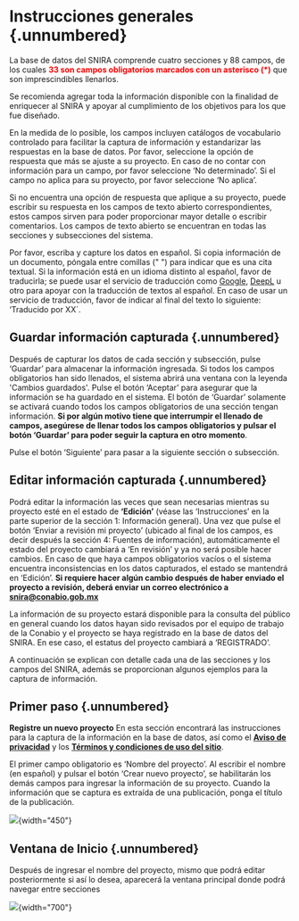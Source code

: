 # Instrucciones generales  {.unnumbered}

La base de datos del SNIRA comprende cuatro secciones y 88 campos, de los cuales <span style="color:red">**33 son campos obligatorios marcados con un asterisco (\*)**</span> que son imprescindibles llenarlos. 

Se recomienda agregar toda la información disponible con la finalidad de enriquecer al SNIRA y apoyar al cumplimiento de los objetivos para los que fue diseñado. 

En la medida de lo posible, los campos incluyen catálogos de vocabulario controlado para facilitar la captura de información y estandarizar las respuestas en la base de datos. Por favor, seleccione la opción de respuesta que más se ajuste a su proyecto. En caso de no contar con información para un campo, por favor seleccione ‘No determinado’. Si el campo no aplica para su proyecto, por favor seleccione ‘No aplica’.

Si no encuentra una opción de respuesta que aplique a su proyecto, puede escribir su respuesta en los campos de texto abierto correspondientes, estos campos sirven para poder proporcionar mayor detalle o escribir comentarios. Los campos de texto abierto se encuentran en todas las secciones y subsecciones del sistema.

Por favor, escriba y capture los datos en español. Si copia información de un documento, póngala entre comillas (" ") para indicar que es una cita textual. Si la información está en un idioma distinto al español, favor de traducirla; se puede usar el servicio de traducción como [Google](https://translate.google.com.mx/?hl=es), [DeepL](https://www.deepl.com/es/translator) u otro para apoyar con la traducción de textos al español.  En caso de usar un servicio de traducción, favor de indicar al final del texto lo siguiente: ‘Traducido por XX´.

## Guardar información capturada {.unnumbered}
Después de capturar los datos de cada sección y subsección, pulse ‘Guardar’ para almacenar la información ingresada. Si todos los campos obligatorios han sido llenados, el sistema abrirá una ventana con la leyenda 'Cambios guardados'. Pulse el botón ‘Aceptar’ para asegurar que la información se ha guardado en el sistema. El botón de ‘Guardar’ solamente se activará cuando todos los campos obligatorios de una sección tengan información. **Si por algún motivo tiene que interrumpir el llenado de campos, asegúrese de llenar todos los campos obligatorios y pulsar el botón ‘Guardar’ para poder seguir la captura en otro momento**.

Pulse el botón ‘Siguiente’ para pasar a la siguiente sección o subsección. 

## Editar información capturada {.unnumbered}
Podrá editar la información las veces que sean necesarias mientras su proyecto esté en el estado de  **‘Edición’** (véase las ‘Instrucciones’ en la parte superior de la sección 1: Información general). Una vez que pulse el botón ‘Enviar a revisión mi proyecto’ (ubicado al final de los campos, es decir después la sección 4: Fuentes de información), automáticamente el estado del proyecto cambiará a ‘En revisión’ y ya no será posible hacer cambios. En caso de  que haya campos obligatorios vacíos o el sistema encuentra inconsistencias en los datos capturados, el estado se mantendrá en ‘Edición’. **Si requiere hacer algún cambio después de haber enviado el proyecto a revisión, deberá enviar un correo electrónico a snira@conabio.gob.mx**


La información de su proyecto estará disponible para la consulta del público en general cuando los datos hayan sido revisados por el  equipo de trabajo de la Conabio y el proyecto se haya registrado en la base de datos del SNIRA. En ese caso, el estatus del proyecto cambiará a ‘REGISTRADO’.

A continuación se explican con detalle cada una de las secciones y los campos del SNIRA, además se proporcionan algunos ejemplos para la captura de información. 

## Primer paso {.unnumbered}
**Registre un nuevo proyecto**
En esta sección encontrará las instrucciones para la captura de la información en la base de datos, así como el [**Aviso de privacidad**](https://www.biodiversidad.gob.mx/conabio/proteccion-DP/ap-solicitudes-de-acceso-infopub) y los [**Términos y condiciones de uso del sitio**](https://www.gob.mx/terminos).

El primer campo obligatorio es ‘Nombre del proyecto’. Al escribir el nombre (en español) y pulsar el botón ‘Crear nuevo proyecto’, se habilitarán los demás campos para ingresar la información de su proyecto. Cuando la información que se captura es extraída de una publicación, ponga el título de la publicación.

![](https://raw.githubusercontent.com/AngelicaEMB/PruebasManualSNIRA/main/images/NuevoProyecto.png){width="450"}

## Ventana de Inicio {.unnumbered}

Después de ingresar el nombre del proyecto, mismo que podrá editar posteriormente si así lo desea, aparecerá la ventana principal donde podrá navegar entre secciones

![](https://raw.githubusercontent.com/AngelicaEMB/PruebasManualSNIRA/main/images/01_Inicio.png){width="700"}
